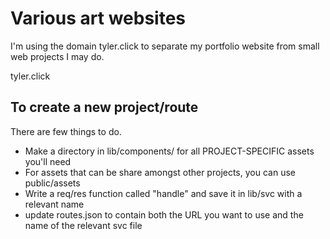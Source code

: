 # Various art websites
I'm using the domain tyler.click to separate my portfolio website from small web projects I may do.

tyler.click

## To create a new project/route
There are few things to do.

* Make a directory in lib/components/ for all PROJECT-SPECIFIC assets you'll need
* For assets that can be share amongst other projects, you can use public/assets
* Write a req/res function called "handle" and save it in lib/svc with a relevant name
* update routes.json to contain both the URL you want to use and the name of the relevant svc file
